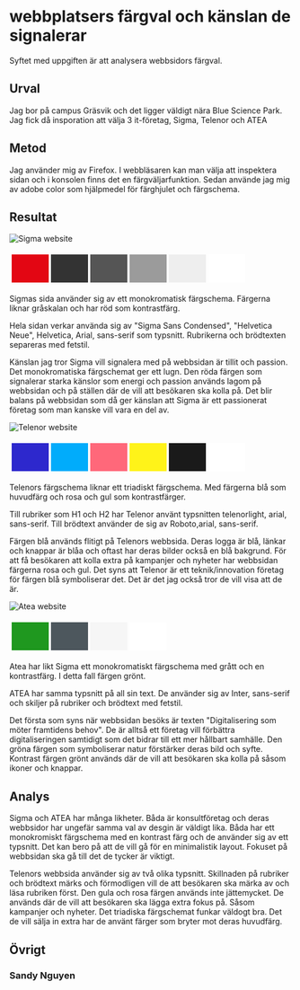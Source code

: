 
<h1 class= "analysish1">webbplatsers färgval och känslan de signalerar</h1>


<p class = "load-text-center">
Syftet med uppgiften är att analysera webbsidors färgval.
</p>

Urval
-----------------------
<p class = "load-text-center">
Jag bor på campus Gräsvik och det ligger väldigt nära Blue Science Park. Jag fick då insporation att välja 3 it-företag, Sigma, Telenor och ATEA
</p>

Metod
-----------------------
<p class = "load-text-center">
Jag använder mig av Firefox. I webbläsaren kan man välja att inspektera sidan och i konsolen finns det en färgväljarfunktion. Sedan använde jag mig av adobe color som hjälpmedel för färghjulet och färgschema.
</p>

Resultat
-----------------------


<img class="analysisimg" src ="../image/sigma.png" alt ="Sigma website">

<table style="border-spacing: 4px; border-collapse: separate">
<tr>
<td style="height: 50px; width: 50px; background-color: #e30613">
<td style="height: 50px; width: 50px; background-color: #333333">
<td style="height: 50px; width: 50px; background-color: #555555">
<td style="height: 50px; width: 50px; background-color: #9b9b9b">
<td style="height: 50px; width: 50px; background-color: #eeeeee">
<td style="height: 50px; width: 50px; background-color: #ffffff">
</tr>
</table>

<span class="boldtext">Sigmas</span> sida använder sig av ett monokromatisk färgschema. Färgerna liknar gråskalan och har röd som kontrastfärg.

Hela sidan verkar använda sig av "Sigma Sans Condensed", "Helvetica Neue", Helvetica, Arial, sans-serif som typsnitt. Rubrikerna och brödtexten separeras med fetstil.

Känslan jag tror Sigma vill signalera med på webbsidan är tillit och passion. Det monokromatiska färgschemat ger ett lugn. Den röda färgen som signalerar starka känslor som energi och passion används lagom på webbsidan och på ställen där de vill att besökaren ska kolla på. Det blir balans på webbsidan som då ger känslan att Sigma är ett passionerat företag som man kanske vill vara en del av.


<img class="analysisimg" src ="../image/telenor.png"
alt ="Telenor website">


<table style="border-spacing: 4px; border-collapse: separate">
<tr>
<td style="height: 50px; width: 50px; background-color: #2d28cd">
<td style="height: 50px; width: 50px; background-color: #01acfb">
<td style="height: 50px; width: 50px; background-color: #ff687a">
<td style="height: 50px; width: 50px; background-color: #fff319">
<td style="height: 50px; width: 50px; background-color: #1a1a1a">
<td style="height: 50px; width: 50px; background-color: #ffffff">
</tr>
</table>

<span class="boldtext">Telenors</span> färgschema liknar ett triadiskt färgschema. Med färgerna blå som huvudfärg och rosa och gul som kontrastfärger. 

Till rubriker som H1 och H2 har Telenor använt typsnitten telenorlight, arial, sans-serif. Till brödtext använder de sig av Roboto,arial, sans-serif.

Färgen blå används flitigt på Telenors webbsida. Deras logga är blå, länkar och knappar är blåa och oftast har deras bilder också en blå bakgrund. För att få besökaren att kolla extra på kampanjer och nyheter har webbsidan färgerna rosa och gul. Det syns att Telenor är ett teknik/innovation företag för färgen blå symboliserar det. Det är det jag också tror de vill visa att de är.


<img class="analysisimg" src ="../image/atea.png"
alt ="Atea website">

<table style="border-spacing: 4px; border-collapse: separate">
<tr>
<td style="height: 50px; width: 50px; background-color: #1f981f">
<td style="height: 50px; width: 50px; background-color: #4d575d">
<td style="height: 50px; width: 50px; background-color: #f6f6f6">
<td style="height: 50px; width: 50px; background-color: #ffffff">
</tr>
</table>

<span class="boldtext">Atea</span> har likt  Sigma ett monokromatiskt färgschema med grått och en kontrastfärg. I detta fall färgen grönt.

ATEA har samma typsnitt på all sin text. De använder sig av Inter, sans-serif och skiljer på rubriker och brödtext med fetstil.

Det första som syns när webbsidan besöks är texten "Digitalisering som möter framtidens behov". De är alltså ett företag vill förbättra digitaliseringen samtidigt som det bidrar till ett mer hållbart samhälle. Den gröna färgen som symboliserar natur förstärker deras bild och syfte. Kontrast färgen grönt används där de vill att besökaren ska kolla på såsom ikoner och knappar.








Analys
-----------------------

Sigma och ATEA har många likheter. Båda är konsultföretag och deras webbsidor har ungefär samma val av desgin är väldigt lika. Båda har ett monokromiskt färgschema med en kontrast färg och de använder sig av ett typsnitt. Det kan bero på att de vill gå för en minimalistik layout. Fokuset på webbsidan ska gå till det de tycker är viktigt.

Telenors webbsida använder sig av två olika typsnitt. Skillnaden på rubriker och brödtext märks och förmodligen vill de att besökaren ska märka av och läsa rubriken först. Den gula och rosa färgen används inte jättemycket. De används där de vill att besökaren ska lägga extra fokus på. Såsom kampanjer och nyheter. Det triadiska färgschemat funkar väldogt bra. Det de vill sälja in extra har de använt färger som bryter mot deras huvudfärg.



Övrigt
-----------------------

<h3>
Sandy Nguyen
</h3>
